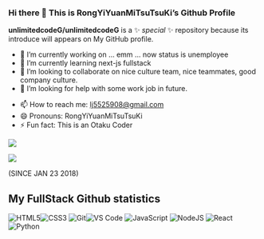 ### Hi there 👋 This is RongYiYuanMiTsuTsuKi’s Github Profile

**unlimitedcodeG/unlimitedcodeG** is a ✨ _special_ ✨ repository because its introduce will appears on My GitHub profile.
- 🔭 I’m currently working on ... emm ... now status is unemployee
- 🌱 I’m currently learning next-js fullstack
- 👯 I’m looking to collaborate on nice culture team, nice teammates, good company culture.
- 🤔 I’m looking for help with some work job in future.
<!--💬 Ask me about ... -->
- 📫 How to reach me: lj5525908@gmail.com 
- 😄 Pronouns: RongYiYuanMiTsuTsuKi
- ⚡ Fun fact: This is an Otaku Coder

<!--💬 Ask me about ... -->
![](https://github-readme-stats.vercel.app/api?username=unlimitedcodeG&show_icons=true&count_private=true&hide=stars&theme=tokyonight)

![](https://github-readme-stats.vercel.app/api/top-langs/?username=unlimitedcodeG&hide=html,css,tsql,python,perl&layout=compact&langs_count=6&theme=tokyonight&v=2)

(SINCE JAN 23 2018)
## My FullStack Github statistics
<img alt="HTML5" src="https://img.shields.io/badge/html5%20-%23E34F26.svg?&style=for-the-badge&logo=html5&logoColor=white"/><img alt="CSS3" src="https://img.shields.io/badge/css3%20-%231572B6.svg?&style=for-the-badge&logo=css3&logoColor=white"/>
<img alt="Git" src="https://img.shields.io/badge/-Git-%23F05032?style=for-the-badge&logo=git&logoColor=%23ffffff"/><img alt="VS Code" src="https://img.shields.io/badge/-VSCode-%23007ACC?style=for-the-badge&logo=visual-studio-code"/>
<img alt="JavaScript" src="https://img.shields.io/badge/-JavaScript-%23F7DF1C?style=for-the-badge&logo=javascript&logoColor=000000&labelColor=%23F7DF1C&color=%23FFCE5A"/>
<img alt="NodeJS" src="https://img.shields.io/badge/node.js%20-%2343853D.svg?&style=for-the-badge&logo=node.js&logoColor=white"/>
<img alt="React" src="https://img.shields.io/badge/react%20-%2320232a.svg?&style=for-the-badge&logo=react&logoColor=%2361DAFB"/>
<img alt="Python" src="https://img.shields.io/badge/python%20-%2314354C.svg?&style=for-the-badge&logo=python&logoColor=white"/>
